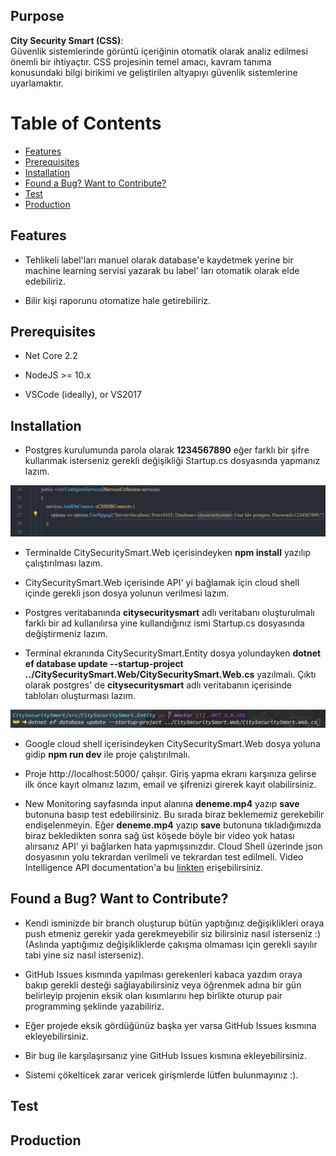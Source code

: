 ## Purpose

<b>City Security Smart (CSS)</b>:<br>
Güvenlik sistemlerinde görüntü içeriğinin otomatik olarak analiz edilmesi önemli bir ihtiyaçtır. CSS projesinin temel amacı, kavram tanıma konusundaki bilgi birikimi ve geliştirilen altyapıyı güvenlik sistemlerine uyarlamaktır.

# Table of Contents

* [Features](#features)
* [Prerequisites](#prerequisites)
* [Installation](#installation)
* [Found a Bug? Want to Contribute?](#found-a-bug-want-to-contribute)
* [Test](#test)
* [Production](#production)

## Features

* Tehlikeli label'ları manuel olarak database'e kaydetmek yerine bir machine learning servisi yazarak bu label' ları otomatik olarak elde edebiliriz.

* Bilir kişi raporunu otomatize hale getirebiliriz.


## Prerequisites

* Net Core 2.2
* NodeJS >= 10.x

* VSCode (ideally), or VS2017

## Installation

* Postgres kurulumunda parola olarak <b>1234567890</b>  eğer farklı bir şifre kullanmak isterseniz gerekli değişikliği Startup.cs dosyasında yapmanız lazım. 
<p align="center" >
  <img src="img/startup.png">
</p>

* Terminalde CitySecuritySmart.Web içerisindeyken <b>npm install</b> yazılıp çalıştırılması lazım.

*  CitySecuritySmart.Web içerisinde API' yi bağlamak için cloud shell içinde gerekli json dosya yolunun verilmesi lazım.
*  Postgres veritabanında <b>citysecuritysmart</b> adlı veritabanı oluşturulmalı farklı bir ad kullanılırsa yine kullandığınız ismi Startup.cs dosyasında değiştirmeniz lazım.

*  Terminal ekranında CitySecuritySmart.Entity dosya yolundayken <b>dotnet ef database update --startup-project ../CitySecuritySmart.Web/CitySecuritySmart.Web.cs</b> yazılmalı. Çıktı olarak postgres' de <b>citysecuritysmart</b> adlı veritabanın içerisinde tabloları oluşturması lazım. 
<p align="center" >
  <img src="img/Entity.png">
</p>

* Google cloud shell içerisindeyken CitySecuritySmart.Web dosya yoluna gidip <b>npm run dev</b> ile proje çalıştırılmalı. 
* Proje http://localhost:5000/ çalışır. Giriş yapma ekranı karşınıza gelirse ilk önce kayıt olmanız lazım, email ve şifrenizi girerek kayıt olabilirsiniz. 

* New Monitoring sayfasında input alanına <b>deneme.mp4</b> yazıp <b>save</b> butonuna basıp test edebilirsiniz. Bu sırada biraz beklememiz gerekebilir endişelenmeyin. Eğer <b>deneme.mp4</b> yazıp <b>save</b> butonuna tıkladığımızda biraz bekledikten sonra sağ üst köşede böyle bir video yok hatası alırsanız API' yi bağlarken hata yapmışsınızdır. Cloud Shell üzerinde json dosyasının yolu tekrardan verilmeli ve tekrardan test edilmeli. Video Intelligence API documentation'a
bu [linkten](https://cloud.google.com/video-intelligence/docs/quickstart) erişebilirsiniz. 

## Found a Bug? Want to Contribute?

* Kendi isminizde bir branch oluşturup bütün yaptığınız değişiklikleri oraya push etmeniz gerekir yada gerekmeyebilir siz bilirsiniz nasıl isterseniz :) (Aslında yaptığımız değişikliklerde çakışma olmaması için gerekli sayılır tabi yine siz nasıl  isterseniz). 
* GitHub Issues kısmında yapılması gerekenleri kabaca yazdım oraya bakıp gerekli desteği sağlayabilirsiniz veya öğrenmek adına bir gün belirleyip projenin eksik olan kısımlarını hep birlikte oturup pair programming şeklinde yazabiliriz.
* Eğer projede eksik gördüğünüz başka yer varsa GitHub Issues kısmına ekleyebilirsiniz.
* Bir bug ile karşılaşırsanız yine GitHub Issues kısmına ekleyebilirsiniz.

* Sistemi çökelticek zarar vericek girişmlerde lütfen bulunmayınız :).
## Test

## Production
